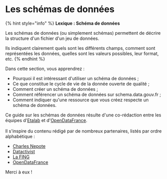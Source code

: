 # Les schémas de données

{% hint style="info" %}
**Lexique : Schéma de données**

Les schémas de données (ou simplement schémas) permettent de décrire la structure d'un fichier d'un jeu de données.&#x20;

Ils indiquent clairement quels sont les différents champs, comment sont représentées les données, quelles sont les valeurs possibles, leur format, etc.
{% endhint %}

Dans cette section, vous apprendrez :&#x20;

* Pourquoi il est intéressant d'utiliser un schéma de données ;
* Ce que constitue le cycle de vie de la donnée ouverte de qualité ;
* Comment créer un schéma de données ;
* Comment référencer un schéma de données sur schema.data.gouv.fr ;&#x20;
* Comment indiquer qu'une ressource que vous créez respecte un schéma de données.



Ce guide sur les schémas de données résulte d'une co-rédaction entre les équipes d'[Etalab](https://www.etalab.gouv.fr/) et d'[OpenDataFrance](https://www.opendatafrance.net/).\
\
Il s'inspire du contenu rédigé par de nombreux partenaires, listés par ordre alphabétique :

* [Charles Nepote](https://twitter.com/charlesnepote)
* [Datactivist](https://datactivist.coop/)
* [La FING](https://fing.org/)
* [OpenDataFrance](http://www.opendatafrance.net/)

Merci à eux !
